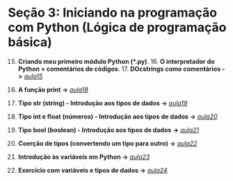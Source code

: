 # Seção 3: Iniciando na programação com Python (Lógica de programação básica)

15. **Criando meu primeiro módulo Python (*.py)**. 16. **O interpretador do Python + comentários de códigos**. 17. **DOcstrings como comentários ->**  *[aula15](aula15.py)*
18. **A função print ->** *[aula18](aula18.py)*
19. **Tipo str (string) - Introdução aos tipos de dados ->** *[aula19](aula19.py)*

20. **Tipo int e float (números) - Introdução aos tipos de dados ->** *[aula20](aula20.py)*

21. **Tipo bool (boolean) - Introdução aos tipos de dados ->** *[aula21](aula20.py)*

22. **Coerção de tipos (convertendo um tipo para outro) ->**  *[aula22](aula22.py)*
 
23. **Introdução às variáveis em Python ->** *[aula23](aula23.py)*
 
24. **Exercício com variáveis e tipos de dados ->** *[aula24](aula24.py)*
  
